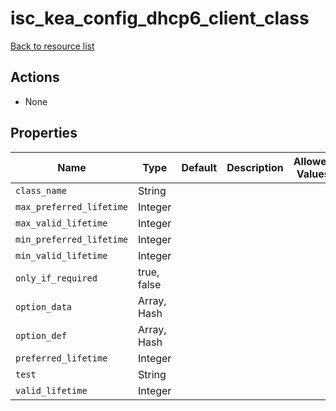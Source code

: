 # isc_kea_config_dhcp6_client_class

[Back to resource list](../README.md#resources)

## Actions

- None

## Properties

| Name                     | Type        | Default | Description | Allowed Values |
| ------------------------ | ----------- | ------- | ----------- | -------------- |
| `class_name`             | String      |         |             |                |
| `max_preferred_lifetime` | Integer     |         |             |                |
| `max_valid_lifetime`     | Integer     |         |             |                |
| `min_preferred_lifetime` | Integer     |         |             |                |
| `min_valid_lifetime`     | Integer     |         |             |                |
| `only_if_required`       | true, false |         |             |                |
| `option_data`            | Array, Hash |         |             |                |
| `option_def`             | Array, Hash |         |             |                |
| `preferred_lifetime`     | Integer     |         |             |                |
| `test`                   | String      |         |             |                |
| `valid_lifetime`         | Integer     |         |             |                |
